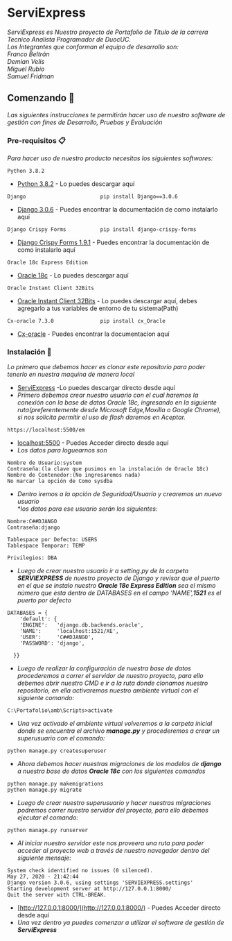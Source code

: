 # ServiExpress
_ServiExpress es Nuestro proyecto de Portafolio de Titulo de la carrera Tecnico Analista Programador de DuocUC._\
_Los Integrantes que conforman el equipo de desarrollo son:_\
_Franco Beltrán_\
_Demian Velis_\
_Miguel Rubio_\
_Samuel Fridman_
## Comenzando 🚀
_Las siguientes instrucciones te permitirán hacer uso de nuestro software de gestión con fines de Desarrollo, Pruebas y Evaluación_
### Pre-requisitos 📋
_Para hacer uso de nuestro producto necesitas los siguientes softwares:_
```
Python 3.8.2
```
* [Python 3.8.2](https://www.python.org/downloads/release/python-382/) - Lo puedes descargar aquí

```
Django                        pip install Django==3.0.6
```
* [Django 3.0.6](https://www.djangoproject.com/download/) - Puedes encontrar la documentación de como instalarlo aquí
```
Django Crispy Forms           pip install django-crispy-forms
```
* [Django Crispy Forms 1.9.1](https://django-crispy-forms.readthedocs.io/en/latest/install.html) - Puedes encontrar la documentación de como instalarlo aquí

```
Oracle 18c Express Edition 
```
* [Oracle 18c](https://www.oracle.com/database/technologies/xe-downloads.html) - Lo puedes descargar aquí
```
Oracle Instant Client 32Bits
```
* [Oracle Instant Client 32Bits](https://www.oracle.com/cl/database/technologies/instant-client/microsoft-windows-32-downloads.html) - Lo puedes descargar aquí, debes agregarlo a tus variables de entorno de tu sistema(Path)
```
Cx-oracle 7.3.0               pip install cx_Oracle
```
* [Cx-oracle](https://pypi.org/project/cx-Oracle/) - Puedes encontrar la documentacion aquí
### Instalación 🔧
_Lo primero que debemos hacer es clonar este repositorio para poder tenerlo en nuestra maquina de manera local_

* [ServiExpress](https://github.com/FrancoBeltranQuezada/Portafolio/archive/master.zip) -Lo puedes descargar directo desde aquí
* _Primero debemos crear nuestro usuario con el cual haremos la conexión con la base de datos Oracle 18c, ingresando en la siguiente ruta(preferentemente desde Microsoft Edge,Moxilla o Google Chrome), si nos solicita permitir el uso de flash daremos en Aceptar._
```
https://localhost:5500/em
```
* [localhost:5500](https://localhost:5500/em) - Puedes Acceder directo desde aquí
* _Los datos para loguearnos son_
```
Nombre de Usuario:system
Contraseña:(la clave que pusimos en la instalación de Oracle 18c)
Nombre de Contenedor:(No ingresaremos nada)
No marcar la opción de Como sysdba
```
* _Dentro iremos a la opción de Seguridad/Usuario y crearemos un nuevo usuario_\
*_los datos para ese usuario serán los siguientes:_
```
Nombre:C##DJANGO
Contraseña:django

Tablespace por Defecto: USERS
Tablespace Temporar: TEMP

Privilegios: DBA
```


* _Luego de crear nuestro usuario ir a setting.py de la carpeta **SERVIEXPRESS** de nuestro proyecto de Django y revisar que el puerto en el que se instalo nuestro **Oracle 18c Express Edition** sea el mismo número que esta dentro de DATABASES en el campo 'NAME',**1521** es el puerto por defecto_

```
DATABASES = {
    'default': {
    'ENGINE':   'django.db.backends.oracle',
    'NAME':     'localhost:1521/XE',
    'USER':     'C##DJANGO',
    'PASSWORD': 'django',
    
  }}
```
* _Luego de realizar la configuración de nuestra base de datos procederemos a correr el servidor de nuestro proyecto, para ello debemos abrir nuestro CMD e ir a la ruta donde clonamos nuestro repositorio, en ella activaremos nuestro ambiente virtual con el siguiente comando:_
```
C:\Portafolio\amb\Scripts>activate
```
* _Una vez activado el ambiente virtual volveremos a la carpeta inicial donde se encuentra el archivo **manage.py** y procederemos a crear un superusuario con el comando:_

```
python manage.py createsuperuser
```

* _Ahora debemos hacer nuestras migraciones de los modelos de **django** a nuestra base de datos **Oracle 18c** con los siguientes comandos_
```
python manage.py makemigrations
python manage.py migrate
```

* _Luego de crear nuestro superusuario y hacer nuestras migraciones podremos correr nuestro servidor del proyecto, para ello debemos ejecutar el comando:_
```
python manage.py runserver
```
* _Al iniciar nuestro servidor este nos proveera una ruta para poder acceder al proyecto web a través de nuestro navegador dentro del siguiente mensaje:_
```
System check identified no issues (0 silenced).
May 27, 2020 - 21:42:44
Django version 3.0.6, using settings 'SERVIEXPRESS.settings'
Starting development server at http://127.0.0.1:8000/
Quit the server with CTRL-BREAK.
```
* [http://127.0.0.1:8000/](http://127.0.0.1:8000/) - Puedes Acceder directo desde aquí
* _Una vez dentro ya puedes comenzar a utilizar el software de gestión de **ServiExpress**_
